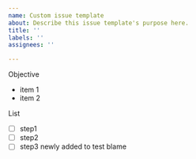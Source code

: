 ```yaml
---
name: Custom issue template
about: Describe this issue template's purpose here.
title: ''
labels: ''
assignees: ''

---
```


Objective
- item 1
- item 2

List 
- [ ] step1
- [ ] step2
- [ ] step3 newly added to test blame
